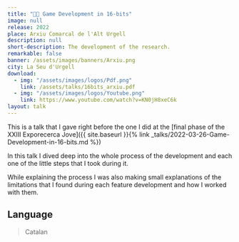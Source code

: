 ```yaml
---
title: "🧑‍💻 Game Development in 16-bits"
image: null
release: 2022
place: Arxiu Comarcal de l'Alt Urgell
description: null
short-description: The development of the research.
remarkable: false
banner: /assets/images/banners/Arxiu.png
city: La Seu d'Urgell
download:
  - img: "/assets/images/logos/Pdf.png"
    link: /assets/talks/16bits_arxiu.pdf
  - img: "/assets/images/logos/Youtube.png"
    link: https://www.youtube.com/watch?v=KN0jH8xeC6k
layout: talk
---
```


This is a talk that I gave right before the one I did at the [final phase of the XXIII Exporecerca Jove]({{ site.baseurl }}{% link _talks/2022-03-26-Game-Development-in-16-bits.md %})

In this talk I dived deep into the whole process of the development and each one of the little steps that I took during it.

While explaining the process I was also making small explanations of the limitations that I found during each feature development and how I worked with them.

## Language

> Catalan
